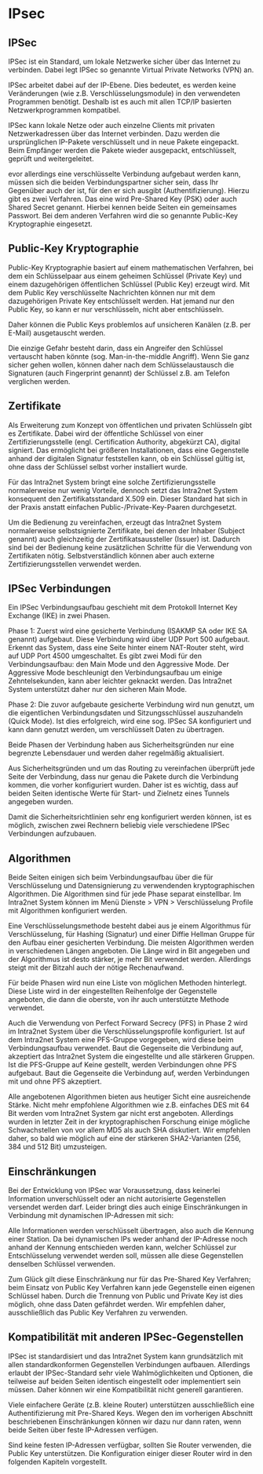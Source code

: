 # IPsec

## IPSec

IPSec ist ein Standard, um lokale Netzwerke sicher über das Internet zu verbinden. Dabei legt IPSec so genannte Virtual Private Networks (VPN) an.

IPSec arbeitet dabei auf der IP-Ebene. Dies bedeutet, es werden keine Veränderungen (wie z.B. Verschlüsselungsmodule) in den verwendeten Programmen benötigt. Deshalb ist es auch mit allen TCP/IP basierten Netzwerkprogrammen kompatibel.

IPSec kann lokale Netze oder auch einzelne Clients mit privaten Netzwerkadressen über das Internet verbinden. Dazu werden die ursprünglichen IP-Pakete verschlüsselt und in neue Pakete eingepackt. Beim Empfänger werden die Pakete wieder ausgepackt, entschlüsselt, geprüft und weitergeleitet.

evor allerdings eine verschlüsselte Verbindung aufgebaut werden kann, müssen sich die beiden Verbindungspartner sicher sein, dass Ihr Gegenüber auch der ist, für den er sich ausgibt (Authentifizierung). Hierzu gibt es zwei Verfahren. Das eine wird Pre-Shared Key (PSK) oder auch Shared Secret genannt. Hierbei kennen beide Seiten ein gemeinsames Passwort. Bei dem anderen Verfahren wird die so genannte Public-Key Kryptographie eingesetzt.

## Public-Key Kryptographie

Public-Key Kryptographie basiert auf einem mathematischen Verfahren, bei dem ein Schlüsselpaar aus einem geheimen Schlüssel (Private Key) und einem dazugehörigen öffentlichen Schlüssel (Public Key) erzeugt wird. Mit dem Public Key verschlüsselte Nachrichten können nur mit dem dazugehörigen Private Key entschlüsselt werden. Hat jemand nur den Public Key, so kann er nur verschlüsseln, nicht aber entschlüsseln.

Daher können die Public Keys problemlos auf unsicheren Kanälen (z.B. per E-Mail) ausgetauscht werden.

Die einzige Gefahr besteht darin, dass ein Angreifer den Schlüssel vertauscht haben könnte (sog. Man-in-the-middle Angriff). Wenn Sie ganz sicher gehen wollen, können daher nach dem Schlüsselaustausch die Signaturen (auch Fingerprint genannt) der Schlüssel z.B. am Telefon verglichen werden.

## Zertifikate

Als Erweiterung zum Konzept von öffentlichen und privaten Schlüsseln gibt es Zertifikate. Dabei wird der öffentliche Schlüssel von einer Zertifizierungsstelle (engl. Certification Authority, abgekürzt CA), digital signiert. Das ermöglicht bei größeren Installationen, dass eine Gegenstelle anhand der digitalen Signatur feststellen kann, ob ein Schlüssel gültig ist, ohne dass der Schlüssel selbst vorher installiert wurde.

Für das Intra2net System bringt eine solche Zertifizierungsstelle normalerweise nur wenig Vorteile, dennoch setzt das Intra2net System konsequent den Zertifikatsstandard X.509 ein. Dieser Standard hat sich in der Praxis anstatt einfachen Public-/Private-Key-Paaren durchgesetzt.

Um die Bedienung zu vereinfachen, erzeugt das Intra2net System normalerweise selbstsignierte Zertifikate, bei denen der Inhaber (Subject genannt) auch gleichzeitig der Zertifikatsaussteller (Issuer) ist. Dadurch sind bei der Bedienung keine zusätzlichen Schritte für die Verwendung von Zertifikaten nötig. Selbstverständlich können aber auch externe Zertifizierungsstellen verwendet werden.

## IPSec Verbindungen

Ein IPSec Verbindungsaufbau geschieht mit dem Protokoll Internet Key Exchange (IKE) in zwei Phasen.

Phase 1: Zuerst wird eine gesicherte Verbindung (ISAKMP SA oder IKE SA genannt) aufgebaut. Diese Verbindung wird über UDP Port 500 aufgebaut. Erkennt das System, dass eine Seite hinter einem NAT-Router steht, wird auf UDP Port 4500 umgeschaltet. Es gibt zwei Modi für den Verbindungsaufbau: den Main Mode und den Aggressive Mode. Der Aggressive Mode beschleunigt den Verbindungsaufbau um einige Zehntelsekunden, kann aber leichter geknackt werden. Das Intra2net System unterstützt daher nur den sicheren Main Mode.

Phase 2: Die zuvor aufgebaute gesicherte Verbindung wird nun genutzt, um die eigentlichen Verbindungsdaten und Sitzungsschlüssel auszuhandeln (Quick Mode). Ist dies erfolgreich, wird eine sog. IPSec SA konfiguriert und kann dann genutzt werden, um verschlüsselt Daten zu übertragen.

Beide Phasen der Verbindung haben aus Sicherheitsgründen nur eine begrenzte Lebensdauer und werden daher regelmäßig aktualisiert.

Aus Sicherheitsgründen und um das Routing zu vereinfachen überprüft jede Seite der Verbindung, dass nur genau die Pakete durch die Verbindung kommen, die vorher konfiguriert wurden. Daher ist es wichtig, dass auf beiden Seiten identische Werte für Start- und Zielnetz eines Tunnels angegeben wurden.

Damit die Sicherheitsrichtlinien sehr eng konfiguriert werden können, ist es möglich, zwischen zwei Rechnern beliebig viele verschiedene IPSec Verbindungen aufzubauen.

## Algorithmen

Beide Seiten einigen sich beim Verbindungsaufbau über die für Verschlüsselung und Datensignierung zu verwendenden kryptographischen Algorithmen. Die Algorithmen sind für jede Phase separat einstellbar. Im Intra2net System können im Menü Dienste > VPN > Verschlüsselung Profile mit Algorithmen konfiguriert werden.

Eine Verschlüsselungsmethode besteht dabei aus je einem Algorithmus für Verschlüsselung, für Hashing (Signatur) und einer Diffie Hellman Gruppe für den Aufbau einer gesicherten Verbindung. Die meisten Algorithmen werden in verschiedenen Längen angeboten. Die Länge wird in Bit angegeben und der Algorithmus ist desto stärker, je mehr Bit verwendet werden. Allerdings steigt mit der Bitzahl auch der nötige Rechenaufwand.

Für beide Phasen wird nun eine Liste von möglichen Methoden hinterlegt. Diese Liste wird in der eingestellten Reihenfolge der Gegenstelle angeboten, die dann die oberste, von ihr auch unterstützte Methode verwendet.

Auch die Verwendung von Perfect Forward Secrecy (PFS) in Phase 2 wird im Intra2net System über die Verschlüsselungsprofile konfiguriert. Ist auf dem Intra2net System eine PFS-Gruppe vorgegeben, wird diese beim Verbindungsaufbau verwendet. Baut die Gegenseite die Verbindung auf, akzeptiert das Intra2net System die eingestellte und alle stärkeren Gruppen. Ist die PFS-Gruppe auf Keine gestellt, werden Verbindungen ohne PFS aufgebaut. Baut die Gegenseite die Verbindung auf, werden Verbindungen mit und ohne PFS akzeptiert.

Alle angebotenen Algorithmen bieten aus heutiger Sicht eine ausreichende Stärke. Nicht mehr empfohlene Algorithmen wie z.B. einfaches DES mit 64 Bit werden vom Intra2net System gar nicht erst angeboten. Allerdings wurden in letzter Zeit in der kryptographischen Forschung einige mögliche Schwachstellen von vor allem MD5 als auch SHA diskutiert. Wir empfehlen daher, so bald wie möglich auf eine der stärkeren SHA2-Varianten (256, 384 und 512 Bit) umzusteigen.

## Einschränkungen

Bei der Entwicklung von IPSec war Voraussetzung, dass keinerlei Information unverschlüsselt oder an nicht autorisierte Gegenstellen versendet werden darf. Leider bringt dies auch einige Einschränkungen in Verbindung mit dynamischen IP-Adressen mit sich:

Alle Informationen werden verschlüsselt übertragen, also auch die Kennung einer Station. Da bei dynamischen IPs weder anhand der IP-Adresse noch anhand der Kennung entschieden werden kann, welcher Schlüssel zur Entschlüsselung verwendet werden soll, müssen alle diese Gegenstellen denselben Schlüssel verwenden.

Zum Glück gilt diese Einschränkung nur für das Pre-Shared Key Verfahren; beim Einsatz von Public Key Verfahren kann jede Gegenstelle einen eigenen Schlüssel haben. Durch die Trennung von Public und Private Key ist dies möglich, ohne dass Daten gefährdet werden. Wir empfehlen daher, ausschließlich das Public Key Verfahren zu verwenden.

## Kompatibilität mit anderen IPSec-Gegenstellen

IPSec ist standardisiert und das Intra2net System kann grundsätzlich mit allen standardkonformen Gegenstellen Verbindungen aufbauen. Allerdings erlaubt der IPSec-Standard sehr viele Wahlmöglichkeiten und Optionen, die teilweise auf beiden Seiten identisch eingestellt oder implementiert sein müssen. Daher können wir eine Kompatibilität nicht generell garantieren.

Viele einfachere Geräte (z.B. kleine Router) unterstützen ausschließlich eine Authentifizierung mit Pre-Shared Keys. Wegen den im vorherigen Abschnitt beschriebenen Einschränkungen können wir dazu nur dann raten, wenn beide Seiten über feste IP-Adressen verfügen.

Sind keine festen IP-Adressen verfügbar, sollten Sie Router verwenden, die Public Key unterstützen. Die Konfiguration einiger dieser Router wird in den folgenden Kapiteln vorgestellt.





